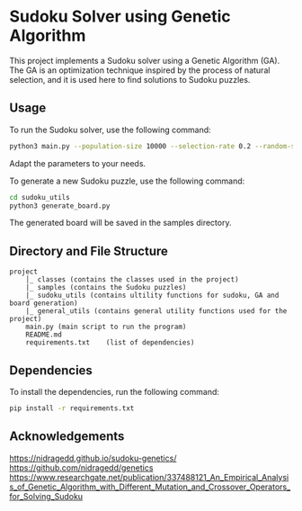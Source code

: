 # Sudoku Solver using Genetic Algorithm

This project implements a Sudoku solver using a Genetic Algorithm (GA). The GA is an optimization technique inspired by the process of natural selection, and it is used here to find solutions to Sudoku puzzles.


## Usage

To run the Sudoku solver, use the following command:

```sh
python3 main.py --population-size 10000 --selection-rate 0.2 --random-selection-rate 0.2 --children 5 --mutation-rate 0.3 --max-generations 500 --model 9x9-easy-03 --restart-nb-generations 40
```
Adapt the parameters to your needs. 

To generate a new Sudoku puzzle, use the following command:

```sh
cd sudoku_utils
python3 generate_board.py
```
The generated board will be saved in the samples directory.
## Directory and File Structure

```
project
    │_ classes (contains the classes used in the project)
    |_ samples (contains the Sudoku puzzles)
    |_ sudoku_utils (contains ultility functions for sudoku, GA and board generation)
    |_ general_utils (contains general utility functions used for the project)
    main.py (main script to run the program)
    README.md
    requirements.txt    (list of dependencies)
```
## Dependencies
To install the dependencies, run the following command:

```sh
pip install -r requirements.txt
```


## Acknowledgements
https://nidragedd.github.io/sudoku-genetics/ <br>
https://github.com/nidragedd/genetics <br>
https://www.researchgate.net/publication/337488121_An_Empirical_Analysis_of_Genetic_Algorithm_with_Different_Mutation_and_Crossover_Operators_for_Solving_Sudoku <br>
